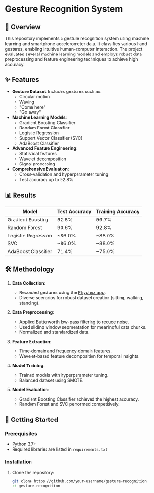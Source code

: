 # Gesture Recognition System

## 📖 Overview

This repository implements a gesture recognition system using machine learning and smartphone accelerometer data. It classifies various hand gestures, enabling intuitive human-computer interaction. The project evaluates several machine learning models and employs robust data preprocessing and feature engineering techniques to achieve high accuracy.

## ✨ Features

- **Gesture Dataset**: Includes gestures such as:
  - Circular motion
  - Waving
  - "Come here"
  - "Go away"
- **Machine Learning Models**:
  - Gradient Boosting Classifier
  - Random Forest Classifier
  - Logistic Regression
  - Support Vector Classifier (SVC)
  - AdaBoost Classifier
- **Advanced Feature Engineering**:
  - Statistical features
  - Wavelet decomposition
  - Signal processing
- **Comprehensive Evaluation**:
  - Cross-validation and hyperparameter tuning
  - Test accuracy up to 92.8%

## 📊 Results

| Model                  | Test Accuracy | Training Accuracy |
|------------------------|---------------|-------------------|
| Gradient Boosting      | 92.8%         | 96.7%            |
| Random Forest          | 90.6%         | 92.8%            |
| Logistic Regression    | ~86.0%        | ~88.0%           |
| SVC                    | ~86.0%        | ~88.0%           |
| AdaBoost Classifier    | 71.4%         | ~75.0%           |

## 🛠️ Methodology

1. **Data Collection**:
   - Recorded gestures using the [Phyphox app](https://phyphox.org).
   - Diverse scenarios for robust dataset creation (sitting, walking, standing).

2. **Data Preprocessing**:
   - Applied Butterworth low-pass filtering to reduce noise.
   - Used sliding window segmentation for meaningful data chunks.
   - Normalized and standardized data.

3. **Feature Extraction**:
   - Time-domain and frequency-domain features.
   - Wavelet-based feature decomposition for temporal insights.

4. **Model Training**:
   - Trained models with hyperparameter tuning.
   - Balanced dataset using SMOTE.

5. **Model Evaluation**:
   - Gradient Boosting Classifier achieved the highest accuracy.
   - Random Forest and SVC performed competitively.

## 🚀 Getting Started

### Prerequisites

- Python 3.7+
- Required libraries are listed in `requirements.txt`.

### Installation

1. Clone the repository:
   ```bash
   git clone https://github.com/your-username/gesture-recognition
   cd gesture-recognition
